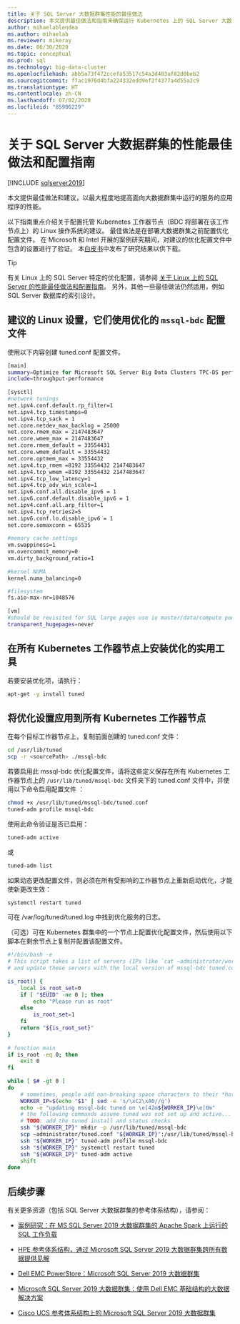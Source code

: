 ```yaml
---
title: 关于 SQL Server 大数据群集性能的最佳做法
description: 本文提供最佳做法和指南来确保运行 Kubernetes 上的 SQL Server 大数据群集时性能最佳
author: mihaelablendea
ms.author: mihaelab
ms.reviewer: mikeray
ms.date: 06/30/2020
ms.topic: conceptual
ms.prod: sql
ms.technology: big-data-cluster
ms.openlocfilehash: abb5a73f472ccefa53517c54a3d403af82d0beb2
ms.sourcegitcommit: f7ac1976d4bfa224332edd9ef2f4377a4d55a2c9
ms.translationtype: HT
ms.contentlocale: zh-CN
ms.lasthandoff: 07/02/2020
ms.locfileid: "85906229"
---
```

# <a name="performance-best-practices-and-configuration-guidelines-for-sql-server-big-data-clusters"></a>关于 SQL Server 大数据群集的性能最佳做法和配置指南

[!INCLUDE [sqlserver2019](../includes/applies-to-version/sqlserver2019.md)]

本文提供最佳做法和建议，以最大程度地提高面向大数据群集中运行的服务的应用程序的性能。

以下指南重点介绍关于配置托管 Kubernetes 工作器节点（BDC 将部署在该工作节点上）的 Linux 操作系统的建议。 最佳做法是在部署大数据群集之前配置优化配置文件。 在 Microsoft 和 Intel 开展的案例研究期间，对建议的优化配置文件中包含的设置进行了验证。 本[白皮书](https://aka.ms/sql-bdc-spark-perf/)中发布了研究结果以供下载。

> [!TIP]
> 有关 Linux 上的 SQL Server 特定的优化配置，请参阅 [关于 Linux 上的 SQL Server 的性能最佳做法和配置指南](../linux/sql-server-linux-performance-best-practices.md)。 另外，其他一些最佳做法仍然适用，例如 SQL Server 数据库的索引设计。

## <a name="proposed-linux-settings-using-a-tuned-mssql-bdc-profile"></a>建议的 Linux 设置，它们使用优化的 `mssql-bdc` 配置文件

使用以下内容创建 tuned.conf 配置文件。

```bash
[main]
summary=Optimize for Microsoft SQL Server Big Data Clusters TPC-DS performance
include=throughput-performance
 
[sysctl]
#network tunings
net.ipv4.conf.default.rp_filter=1
net.ipv4.tcp_timestamps=0
net.ipv4.tcp_sack = 1
net.core.netdev_max_backlog = 25000
net.core.rmem_max = 2147483647
net.core.wmem_max = 2147483647
net.core.rmem_default = 33554431
net.core.wmem_default = 33554432
net.core.optmem_max = 33554432
net.ipv4.tcp_rmem =8192 33554432 2147483647
net.ipv4.tcp_wmem =8192 33554432 2147483647
net.ipv4.tcp_low_latency=1
net.ipv4.tcp_adv_win_scale=1
net.ipv6.conf.all.disable_ipv6 = 1
net.ipv6.conf.default.disable_ipv6 = 1
net.ipv4.conf.all.arp_filter=1
net.ipv4.tcp_retries2=5
net.ipv6.conf.lo.disable_ipv6 = 1
net.core.somaxconn = 65535
 
#memory cache settings
vm.swappiness=1
vm.overcommit_memory=0
vm.dirty_background_ratio=1
 
#kernel NUMA
kernel.numa_balancing=0

#filesystem
fs.aio-max-nr=1048576
 
[vm]
#should be revisited for SQL large pages use in master/data/compute pods
transparent_hugepages=never
```

## <a name="install-tuned-utility-on-all-the-kubernetes-worker-nodes"></a>在所有 Kubernetes 工作器节点上安装优化的实用工具

若要安装优化项，请执行：

```bash
apt-get -y install tuned
```

## <a name="apply-tuning-settings-to-all-kubernetes-worker-nodes"></a>将优化设置应用到所有 Kubernetes 工作器节点

在每个目标工作器节点上，复制前面创建的 tuned.conf 文件：

```bash
cd /usr/lib/tuned
scp -r <sourcePath> ./mssql-bdc
```

若要启用此 mssql-bdc 优化配置文件，请将这些定义保存在所有 Kubernetes 工作器节点上的 `/usr/lib/tuned/mssql-bdc` 文件夹下的 tuned.conf 文件中，并使用以下命令启用配置文件 ：

```bash
chmod +x /usr/lib/tuned/mssql-bdc/tuned.conf
tuned-adm profile mssql-bdc
```

使用此命令验证是否已启用：

```bash
tuned-adm active
```

或

```bash
tuned-adm list
```

如果动态更改配置文件，则必须在所有受影响的工作器节点上重新启动优化，才能使新更改生效：

```bash
systemctl restart tuned
```
 
可在 /var/log/tuned/tuned.log 中找到优化服务的日志。

（可选）可在 Kubernetes 群集中的一个节点上配置优化配置文件，然后使用以下脚本在剩余节点上复制并配置该配置文件。

```bash
#!/bin/bash -e
# This script takes a list of servers (IPs like `cat ~administrator/workerhosts)) as input
# and update these servers with the local version of mssql-bdc tuned.conf.
 
is_root() {
    local is_root_set=0
    if [ "$EUID" -ne 0 ]; then
        echo "Please run as root"
    else
        is_root_set=1
    fi
    return "${is_root_set}"
}
 
# function main
if is_root -eq 0; then
    exit 0
fi
 
while [ $# -gt 0 ]
do
    # sometimes, people add non-breaking space characters to their *host* files.
    WORKER_IP=$(echo "$1" | sed -e 's/\xC2\xA0//g')
    echo -e "updating mssql-bdc tuned on \e[42m${WORKER_IP}\e[0m"
    # the following commands assume tuned was not set up and active...
    # TODO: add the tuned install and status checks
    ssh "${WORKER_IP}" mkdir -p /usr/lib/tuned/mssql-bdc
    scp ~administrator/tuned.conf "${WORKER_IP}":/usr/lib/tuned/mssql-bdc/tuned.conf
    ssh "${WORKER_IP}" tuned-adm profile mssql-bdc
    ssh "${WORKER_IP}" systemctl restart tuned
    ssh "${WORKER_IP}" tuned-adm active
    shift
done

```

## <a name="next-steps"></a>后续步骤

有关更多资源（包括 SQL Server 大数据群集的参考体系结构），请参阅：

* [案例研究：在 MS SQL Server 2019 大数据群集的 Apache Spark 上运行的 SQL 工作负载](https://aka.ms/sql-bdc-spark-perf/)

* [HPE 参考体系结构，通过 Microsoft SQL Server 2019 大数据群集跨所有数据提供见解](https://h20195.www2.hpe.com/V2/GetDocument.aspx?docname=a50001963enw)

* [Dell EMC PowerStore：Microsoft SQL Server 2019 大数据群集](https://www.dellemc.com/resources/en-us/asset/white-papers/products/storage/h18231-dell-emc-powerstore-sql-server-big-data-clusters.pdf)

* [Microsoft SQL Server 2019 大数据群集：使用 Dell EMC 基础结构的大数据解决方案](https://infohub.delltechnologies.com/t/microsoft-sql-server-2019-big-data-clusters-a-big-data-solution-using-dell-emc-infrastructure/)

* [Cisco UCS 参考体系结构上的 Microsoft SQL Server 2019 大数据群集](https://www.cisco.com/c/en/us/solutions/collateral/data-center-virtualization/unified-computing/sql-server-on-big-data-cluster-on-ucs.html)
